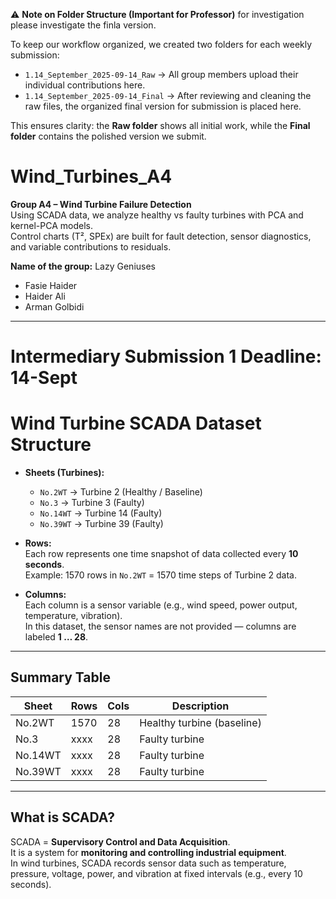 ⚠️ **Note on Folder Structure (Important for Professor)**  for investigation please investigate the finla version. 

To keep our workflow organized, we created two folders for each weekly submission:  

- `1.14_September_2025-09-14_Raw` → All group members upload their individual contributions here.  
- `1.14_September_2025-09-14_Final` → After reviewing and cleaning the raw files, the organized final version for submission is placed here.  

This ensures clarity: the **Raw folder** shows all initial work, while the **Final folder** contains the polished version we submit.




# Wind_Turbines_A4

**Group A4 – Wind Turbine Failure Detection**  
Using SCADA data, we analyze healthy vs faulty turbines with PCA and kernel-PCA models.  
Control charts (T², SPEx) are built for fault detection, sensor diagnostics, and variable contributions to residuals.

**Name of the group:** Lazy Geniuses  
- Fasie Haider  
- Haider Ali  
- Arman Golbidi  

---

# Intermediary Submission 1  Deadline: 14-Sept  

# Wind Turbine SCADA Dataset Structure

- **Sheets (Turbines):**
  - `No.2WT` → Turbine 2 (Healthy / Baseline)
  - `No.3` → Turbine 3 (Faulty)
  - `No.14WT` → Turbine 14 (Faulty)
  - `No.39WT` → Turbine 39 (Faulty)

- **Rows:**  
  Each row represents one time snapshot of data collected every **10 seconds**.  
  Example: 1570 rows in `No.2WT` = 1570 time steps of Turbine 2 data.

- **Columns:**  
  Each column is a sensor variable (e.g., wind speed, power output, temperature, vibration).  
  In this dataset, the sensor names are not provided — columns are labeled **1 … 28**.

---

## Summary Table

| Sheet   | Rows | Cols | Description                |
|---------|------|------|----------------------------|
| No.2WT  | 1570 | 28   | Healthy turbine (baseline) |
| No.3    | xxxx | 28   | Faulty turbine             |
| No.14WT | xxxx | 28   | Faulty turbine             |
| No.39WT | xxxx | 28   | Faulty turbine             |

---

## What is SCADA?

SCADA = **Supervisory Control and Data Acquisition**.  
It is a system for **monitoring and controlling industrial equipment**.  
In wind turbines, SCADA records sensor data such as temperature, pressure, voltage, power, and vibration at fixed intervals (e.g., every 10 seconds).

